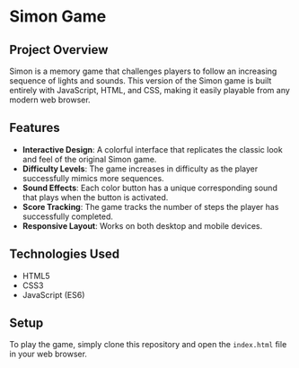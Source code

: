 # Simon Game

## Project Overview
Simon is a memory game that challenges players to follow an increasing sequence of lights and sounds. This version of the Simon game is built entirely with JavaScript, HTML, and CSS, making it easily playable from any modern web browser.

## Features
- **Interactive Design**: A colorful interface that replicates the classic look and feel of the original Simon game.
- **Difficulty Levels**: The game increases in difficulty as the player successfully mimics more sequences.
- **Sound Effects**: Each color button has a unique corresponding sound that plays when the button is activated.
- **Score Tracking**: The game tracks the number of steps the player has successfully completed.
- **Responsive Layout**: Works on both desktop and mobile devices.

## Technologies Used
- HTML5
- CSS3
- JavaScript (ES6)

## Setup
To play the game, simply clone this repository and open the `index.html` file in your web browser.
